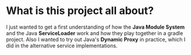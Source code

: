 # What is this project all about?

I just wanted to get a first understanding of how the **Java Module System** and the Java **ServiceLoader** work and how they play together in a gradle project. Also I wanted to try out Java's **Dynamic Proxy** in practice, which I did in the alternative service implementations.
